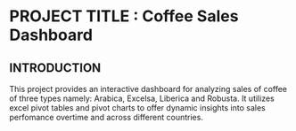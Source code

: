 # PROJECT TITLE : Coffee Sales Dashboard

## INTRODUCTION
This project provides an interactive dashboard for analyzing sales of coffee of three types namely: Arabica, Excelsa, Liberica and Robusta. It utilizes excel pivot tables and pivot charts to offer dynamic insights into sales perfomance overtime and across different countries.

